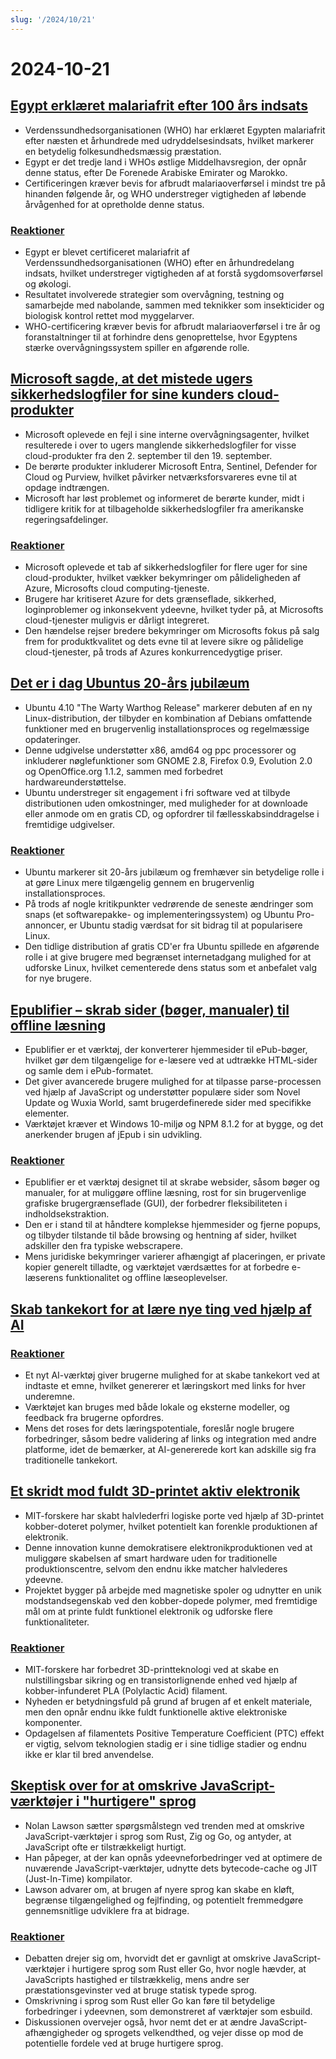 ```yaml
---
slug: '/2024/10/21'
---
```


# 2024-10-21

## [Egypt erklæret malariafrit efter 100 års indsats](https://www.bbc.com/news/articles/cm2yl8pjgn2o)

- Verdenssundhedsorganisationen (WHO) har erklæret Egypten malariafrit efter næsten et århundrede med udryddelsesindsats, hvilket markerer en betydelig folkesundhedsmæssig præstation.
- Egypt er det tredje land i WHOs østlige Middelhavsregion, der opnår denne status, efter De Forenede Arabiske Emirater og Marokko.
- Certificeringen kræver bevis for afbrudt malariaoverførsel i mindst tre på hinanden følgende år, og WHO understreger vigtigheden af løbende årvågenhed for at opretholde denne status.

### [Reaktioner](https://news.ycombinator.com/item?id=41903616)

- Egypt er blevet certificeret malariafrit af Verdenssundhedsorganisationen (WHO) efter en århundredelang indsats, hvilket understreger vigtigheden af at forstå sygdomsoverførsel og økologi.
- Resultatet involverede strategier som overvågning, testning og samarbejde med nabolande, sammen med teknikker som insekticider og biologisk kontrol rettet mod myggelarver.
- WHO-certificering kræver bevis for afbrudt malariaoverførsel i tre år og foranstaltninger til at forhindre dens genoprettelse, hvor Egyptens stærke overvågningssystem spiller en afgørende rolle.

## [Microsoft sagde, at det mistede ugers sikkerhedslogfiler for sine kunders cloud-produkter](https://techcrunch.com/2024/10/17/microsoft-said-it-lost-weeks-of-security-logs-for-its-customers-cloud-products/)

- Microsoft oplevede en fejl i sine interne overvågningsagenter, hvilket resulterede i over to ugers manglende sikkerhedslogfiler for visse cloud-produkter fra den 2. september til den 19. september.
- De berørte produkter inkluderer Microsoft Entra, Sentinel, Defender for Cloud og Purview, hvilket påvirker netværksforsvareres evne til at opdage indtrængen.
- Microsoft har løst problemet og informeret de berørte kunder, midt i tidligere kritik for at tilbageholde sikkerhedslogfiler fra amerikanske regeringsafdelinger.

### [Reaktioner](https://news.ycombinator.com/item?id=41898723)

- Microsoft oplevede et tab af sikkerhedslogfiler for flere uger for sine cloud-produkter, hvilket vækker bekymringer om pålideligheden af Azure, Microsofts cloud computing-tjeneste.
- Brugere har kritiseret Azure for dets grænseflade, sikkerhed, loginproblemer og inkonsekvent ydeevne, hvilket tyder på, at Microsofts cloud-tjenester muligvis er dårligt integreret.
- Den hændelse rejser bredere bekymringer om Microsofts fokus på salg frem for produktkvalitet og dets evne til at levere sikre og pålidelige cloud-tjenester, på trods af Azures konkurrencedygtige priser.

## [Det er i dag Ubuntus 20-års jubilæum](https://lists.ubuntu.com/archives/ubuntu-announce/2004-October/000003.html)

- Ubuntu 4.10 "The Warty Warthog Release" markerer debuten af en ny Linux-distribution, der tilbyder en kombination af Debians omfattende funktioner med en brugervenlig installationsproces og regelmæssige opdateringer.
- Denne udgivelse understøtter x86, amd64 og ppc processorer og inkluderer nøglefunktioner som GNOME 2.8, Firefox 0.9, Evolution 2.0 og OpenOffice.org 1.1.2, sammen med forbedret hardwareunderstøttelse.
- Ubuntu understreger sit engagement i fri software ved at tilbyde distributionen uden omkostninger, med muligheder for at downloade eller anmode om en gratis CD, og opfordrer til fællesskabsinddragelse i fremtidige udgivelser.

### [Reaktioner](https://news.ycombinator.com/item?id=41898736)

- Ubuntu markerer sit 20-års jubilæum og fremhæver sin betydelige rolle i at gøre Linux mere tilgængelig gennem en brugervenlig installationsproces.
- På trods af nogle kritikpunkter vedrørende de seneste ændringer som snaps (et softwarepakke- og implementeringssystem) og Ubuntu Pro-annoncer, er Ubuntu stadig værdsat for sit bidrag til at popularisere Linux.
- Den tidlige distribution af gratis CD'er fra Ubuntu spillede en afgørende rolle i at give brugere med begrænset internetadgang mulighed for at udforske Linux, hvilket cementerede dens status som et anbefalet valg for nye brugere.

## [Epublifier – skrab sider (bøger, manualer) til offline læsning](https://github.com/maoserr/epublifier)

- Epublifier er et værktøj, der konverterer hjemmesider til ePub-bøger, hvilket gør dem tilgængelige for e-læsere ved at udtrække HTML-sider og samle dem i ePub-formatet.
- Det giver avancerede brugere mulighed for at tilpasse parse-processen ved hjælp af JavaScript og understøtter populære sider som Novel Update og Wuxia World, samt brugerdefinerede sider med specifikke elementer.
- Værktøjet kræver et Windows 10-miljø og NPM 8.1.2 for at bygge, og det anerkender brugen af jEpub i sin udvikling.

### [Reaktioner](https://news.ycombinator.com/item?id=41903864)

- Epublifier er et værktøj designet til at skrabe websider, såsom bøger og manualer, for at muliggøre offline læsning, rost for sin brugervenlige grafiske brugergrænseflade (GUI), der forbedrer fleksibiliteten i indholdsekstraktion.
- Den er i stand til at håndtere komplekse hjemmesider og fjerne popups, og tilbyder tilstande til både browsing og hentning af sider, hvilket adskiller den fra typiske webscrapere.
- Mens juridiske bekymringer varierer afhængigt af placeringen, er private kopier generelt tilladte, og værktøjet værdsættes for at forbedre e-læserens funktionalitet og offline læseoplevelser.

## [Skab tankekort for at lære nye ting ved hjælp af AI](https://github.com/aotakeda/learn-thing)

### [Reaktioner](https://news.ycombinator.com/item?id=41898076)

- Et nyt AI-værktøj giver brugerne mulighed for at skabe tankekort ved at indtaste et emne, hvilket genererer et læringskort med links for hver underemne.
- Værktøjet kan bruges med både lokale og eksterne modeller, og feedback fra brugerne opfordres.
- Mens det roses for dets læringspotentiale, foreslår nogle brugere forbedringer, såsom bedre validering af links og integration med andre platforme, idet de bemærker, at AI-genererede kort kan adskille sig fra traditionelle tankekort.

## [Et skridt mod fuldt 3D-printet aktiv elektronik](https://news.mit.edu/2024/mit-team-takes-major-step-toward-fully-3d-printed-active-electronics-1015)

- MIT-forskere har skabt halvlederfri logiske porte ved hjælp af 3D-printet kobber-doteret polymer, hvilket potentielt kan forenkle produktionen af elektronik.
- Denne innovation kunne demokratisere elektronikproduktionen ved at muliggøre skabelsen af smart hardware uden for traditionelle produktionscentre, selvom den endnu ikke matcher halvlederes ydeevne.
- Projektet bygger på arbejde med magnetiske spoler og udnytter en unik modstandsegenskab ved den kobber-dopede polymer, med fremtidige mål om at printe fuldt funktionel elektronik og udforske flere funktionaliteter.

### [Reaktioner](https://news.ycombinator.com/item?id=41899873)

- MIT-forskere har forbedret 3D-printteknologi ved at skabe en nulstillingsbar sikring og en transistorlignende enhed ved hjælp af kobber-infunderet PLA (Polylactic Acid) filament.
- Nyheden er betydningsfuld på grund af brugen af et enkelt materiale, men den opnår endnu ikke fuldt funktionelle aktive elektroniske komponenter.
- Opdagelsen af filamentets Positive Temperature Coefficient (PTC) effekt er vigtig, selvom teknologien stadig er i sine tidlige stadier og endnu ikke er klar til bred anvendelse.

## [Skeptisk over for at omskrive JavaScript-værktøjer i "hurtigere" sprog](https://nolanlawson.com/2024/10/20/why-im-skeptical-of-rewriting-javascript-tools-in-faster-languages/)

- Nolan Lawson sætter spørgsmålstegn ved trenden med at omskrive JavaScript-værktøjer i sprog som Rust, Zig og Go, og antyder, at JavaScript ofte er tilstrækkeligt hurtigt.
- Han påpeger, at der kan opnås ydeevneforbedringer ved at optimere de nuværende JavaScript-værktøjer, udnytte dets bytecode-cache og JIT (Just-In-Time) kompilator.
- Lawson advarer om, at brugen af nyere sprog kan skabe en kløft, begrænse tilgængelighed og fejlfinding, og potentielt fremmedgøre gennemsnitlige udviklere fra at bidrage.

### [Reaktioner](https://news.ycombinator.com/item?id=41898603)

- Debatten drejer sig om, hvorvidt det er gavnligt at omskrive JavaScript-værktøjer i hurtigere sprog som Rust eller Go, hvor nogle hævder, at JavaScripts hastighed er tilstrækkelig, mens andre ser præstationsgevinster ved at bruge statisk typede sprog.
- Omskrivning i sprog som Rust eller Go kan føre til betydelige forbedringer i ydeevnen, som demonstreret af værktøjer som esbuild.
- Diskussionen overvejer også, hvor nemt det er at ændre JavaScript-afhængigheder og sprogets velkendthed, og vejer disse op mod de potentielle fordele ved at bruge hurtigere sprog.

<head>
  <meta property="og:title" content="Egypt erklæret malariafrit efter 100 års indsats" />
  <meta property="og:type" content="website" />
  <meta property="og:image" content="https://og.cho.sh/api/og/?title=Egypt%20erkl%C3%A6ret%20malariafrit%20efter%20100%20%C3%A5rs%20indsats&subheading=mandag%20den%2021.%20oktober%202024%3A%20Resum%C3%A9%20af%20Hacker%20News" />
</head>
